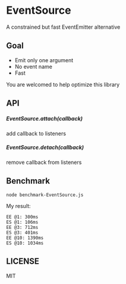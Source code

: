 EventSource
===
A constrained but fast EventEmitter alternative

## Goal
* Emit only one argument
* No event name
* Fast

You are welcomed to help optimize this library

## API
##### EventSource.attach(callback)
add callback to listeners

##### EventSource.detach(callback)
remove callback from listeners


## Benchmark

```
node benchmark-EventSource.js
```

My result:

```Text
EE @1: 300ms
ES @1: 106ms
EE @3: 712ms
ES @3: 401ms
EE @10: 1390ms
ES @10: 1034ms
```

## LICENSE
MIT
